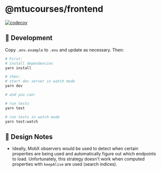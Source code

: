 # @mtucourses/frontend

[![codecov](https://codecov.io/gh/Michigan-Tech-Courses/frontend/branch/master/graph/badge.svg?token=IN3VBTZHKH)](https://codecov.io/gh/Michigan-Tech-Courses/frontend)

## 🧰 Development

Copy `.env.example` to `.env` and update as necessary. Then:

```bash
# First:
# install dependencies
yarn install

# then:
# start dev server in watch mode
yarn dev

# and you can:

# run tests
yarn test

# run tests in watch mode
yarn test:watch
```

## 📝 Design Notes

- Ideally, MobX observers would be used to detect when certain properties are being used and automatically figure out which endpoints to load. Unfortunately, this strategy doesn't work when computed properties with `keepAlive` are used (search indices).
